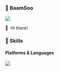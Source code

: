 ### 🐯 BaamSoo
<p>
  <a href="mailto:beom5236@gmail.com" target="_blank"><img src="https://img.shields.io/badge/dalma5236@naver.com-EA4335?style=flat-square&logo=Gmail&logoColor=white"/></a>
</p>

<p>
  👋&nbsp; Hi there!
</p>


### 💪 Skills
#### Platforms & Languages
<p>
</p>
<p>
  <img src="https://img.shields.io/badge/Java-007396?style=flat-square&logo=Java&logoColor=white"/>
</p>

